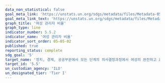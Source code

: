```yaml
---
data_non_statistical: false
goal_meta_link: 'https://unstats.un.org/sdgs/metadata/files/Metadata-05-05-02.pdf'
goal_meta_link_text: 'https://unstats.un.org/sdgs/metadata/files/Metadata-05-05-02.pdf'
graph_title: '여성 관리자 비율'
graph_type: line
indicator_number: 5.5.2
indicator_name: '여성 관리자 비율'
indicator_sort_order: 05-05-02
published: true
reporting_status: complete
sdg_goal: '5'
target_name: '정치, 경제, 공공부문에서 모든 단계의 의사결정과정에서 여성의 완전하고 효과적인 참여와 리더십에 대한 평등한 기회를 보장'
target_id: '5.5'
un_custodian_agency: 'ILO'
un_designated_tier: 'Tier I'
---
```

